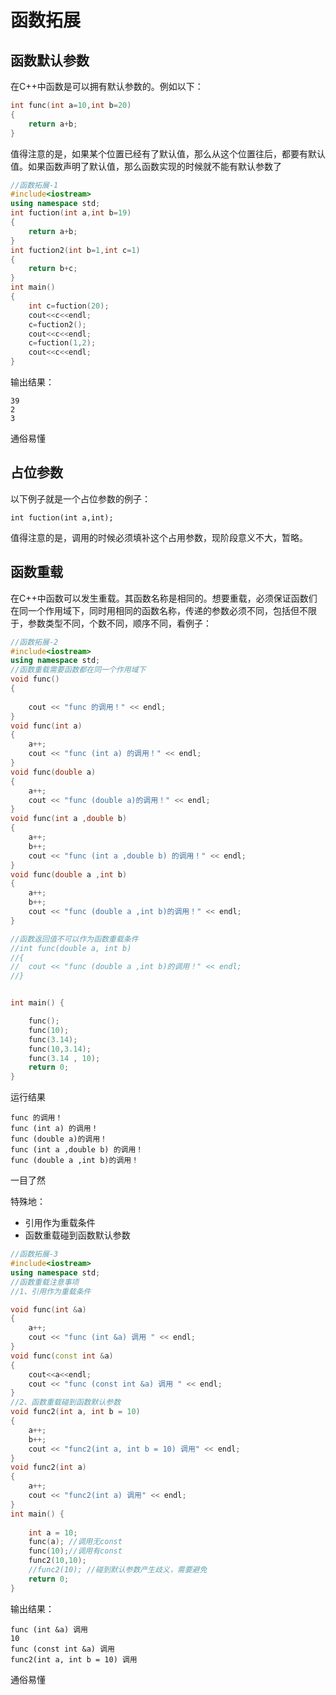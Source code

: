 # 函数拓展

## 函数默认参数

在C++中函数是可以拥有默认参数的。例如以下：

```cpp
int func(int a=10,int b=20)
{
    return a+b;
}
```

值得注意的是，如果某个位置已经有了默认值，那么从这个位置往后，都要有默认值。如果函数声明了默认值，那么函数实现的时候就不能有默认参数了

```cpp
//函数拓展-1
#include<iostream>
using namespace std;
int fuction(int a,int b=19)
{
    return a+b;
}
int fuction2(int b=1,int c=1)
{
    return b+c;
}
int main()
{
    int c=fuction(20);
    cout<<c<<endl;
    c=fuction2();
    cout<<c<<endl;
    c=fuction(1,2);
    cout<<c<<endl;
}
```

输出结果：

```out
39
2
3
```

通俗易懂

## 占位参数

以下例子就是一个占位参数的例子：

`int fuction(int a,int);`

值得注意的是，调用的时候必须填补这个占用参数，现阶段意义不大，暂略。

## 函数重载

在C++中函数可以发生重载。其函数名称是相同的。想要重载，必须保证函数们在同一个作用域下，同时用相同的函数名称，传递的参数必须不同，包括但不限于，参数类型不同，个数不同，顺序不同，看例子：

```cpp
//函数拓展-2
#include<iostream>
using namespace std;
//函数重载需要函数都在同一个作用域下
void func()
{
    
	cout << "func 的调用！" << endl;
}
void func(int a)
{
    a++;
	cout << "func (int a) 的调用！" << endl;
}
void func(double a)
{
    a++;
	cout << "func (double a)的调用！" << endl;
}
void func(int a ,double b)
{
    a++;
    b++;
	cout << "func (int a ,double b) 的调用！" << endl;
}
void func(double a ,int b)
{
    a++;
    b++;
	cout << "func (double a ,int b)的调用！" << endl;
}

//函数返回值不可以作为函数重载条件
//int func(double a, int b)
//{
//	cout << "func (double a ,int b)的调用！" << endl;
//}


int main() {

	func();
	func(10);
	func(3.14);
	func(10,3.14);
	func(3.14 , 10);
	return 0;
}
```

运行结果

```out
func 的调用！
func (int a) 的调用！
func (double a)的调用！
func (int a ,double b) 的调用！
func (double a ,int b)的调用！
```

一目了然

特殊地：

- 引用作为重载条件
- 函数重载碰到函数默认参数

```C++
//函数拓展-3
#include<iostream>
using namespace std;
//函数重载注意事项
//1、引用作为重载条件

void func(int &a)
{
    a++;
	cout << "func (int &a) 调用 " << endl;
}
void func(const int &a)
{
    cout<<a<<endl;
	cout << "func (const int &a) 调用 " << endl;
}
//2、函数重载碰到函数默认参数
void func2(int a, int b = 10)
{
    a++;
    b++;
	cout << "func2(int a, int b = 10) 调用" << endl;
}
void func2(int a)
{
    a++;
	cout << "func2(int a) 调用" << endl;
}
int main() {
	
	int a = 10;
	func(a); //调用无const
	func(10);//调用有const
    func2(10,10);
	//func2(10); //碰到默认参数产生歧义，需要避免
	return 0;
}
```

输出结果：

```out
func (int &a) 调用
10
func (const int &a) 调用
func2(int a, int b = 10) 调用
```

通俗易懂
